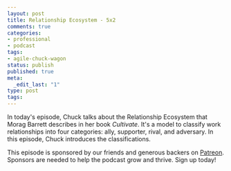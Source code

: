 ```yaml
---
layout: post
title: Relationship Ecosystem - 5x2
comments: true
categories:
- professional
- podcast
tags:
- agile-chuck-wagon
status: publish
published: true
meta:
  _edit_last: "1"
type: post
tags:
---
```

<p>In today's episode, Chuck talks about the Relationship Ecosystem that Morag Barrett describes in her book <em>Cultivate</em>. It's a model to classify work relationships into four categories: ally, supporter, rival, and adversary. In this episode, Chuck introduces the classifications.</p>
<p>This episode is sponsored by our friends and generous backers on <a href="https://www.patreon.com/agilechuckwagon">Patreon</a>. Sponsors are needed to help the podcast grow and thrive. Sign up today!</p>